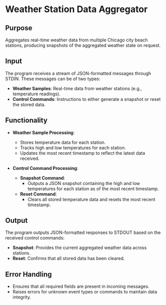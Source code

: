 # Weather Station Data Aggregator

## Purpose
Aggregates real-time weather data from multiple Chicago city beach stations, producing snapshots of the aggregated weather state on request.

## Input
The program receives a stream of JSON-formatted messages through STDIN. These messages can be of two types:
- **Weather Samples**: Real-time data from weather stations (e.g., temperature readings).
- **Control Commands**: Instructions to either generate a snapshot or reset the stored data.

## Functionality
- **Weather Sample Processing**:
    - Stores temperature data for each station.
    - Tracks high and low temperatures for each station.
    - Updates the most recent timestamp to reflect the latest data received.

- **Control Command Processing**:
    - **Snapshot Command**:
        - Outputs a JSON snapshot containing the high and low temperatures for each station as of the most recent timestamp.
    - **Reset Command**:
        - Clears all stored temperature data and resets the most recent timestamp.

## Output
The program outputs JSON-formatted responses to STDOUT based on the received control commands:
- **Snapshot**: Provides the current aggregated weather data across stations.
- **Reset**: Confirms that all stored data has been cleared.

## Error Handling
- Ensures that all required fields are present in incoming messages.
- Raises errors for unknown event types or commands to maintain data integrity.
